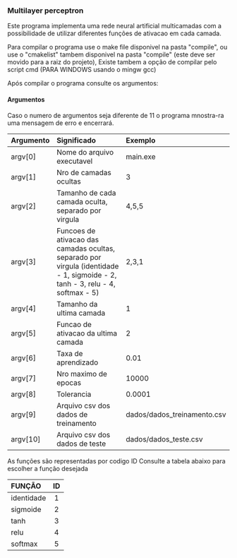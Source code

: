 ### Multilayer perceptron
Este programa implementa uma rede neural artificial multicamadas
com a possibilidade de utilizar diferentes funções de ativacao em cada camada.

Para compilar o programa use o make file disponivel na pasta "compile",
ou use o "cmakelist" tambem disponivel na pasta "compile" (este deve ser movido para a raiz do projeto),
Existe tambem a  opção de compilar pelo script cmd (PARA WINDOWS usando o mingw gcc)

Após compilar o programa consulte os argumentos:

#### Argumentos
Caso o numero de argumentos seja diferente de 11 o programa mnostra-ra uma mensagem de erro e encerrará.
 
| Argumento | Significado | Exemplo |
| :---- | :---- | :---- |
| argv[0] | Nome do arquivo executavel | main.exe |
| argv[1] | Nro de camadas ocultas| 3 |
| argv[2] | Tamanho de cada camada oculta, separado por virgula | 4,5,5 | 
| argv[3] | Funcoes de ativacao das camadas ocultas, separado por virgula (identidade - 1, sigmoide - 2, tanh - 3, relu - 4, softmax - 5) | 2,3,1 |
| argv[4] | Tamanho da ultima camada | 1 |
| argv[5] | Funcao de ativacao da ultima camada | 2 |
| argv[6] | Taxa de aprendizado | 0.01 |
| argv[7] | Nro maximo de epocas | 10000 |
| argv[8] | Tolerancia | 0.0001 |
| argv[9] | Arquivo csv dos dados de treinamento| dados/dados_treinamento.csv |
| argv[10] | Arquivo csv dos dados de teste | dados/dados_teste.csv |
 
 As funções são representadas por codigo ID
 Consulte a tabela abaixo para escolher a função desejada
 
| FUNÇÃO | ID |
| :---- | :----: |
| identidade | 1 |
| sigmoide   | 2 |
| tanh       | 3 |
| relu       | 4 |
| softmax    | 5 |
 
  
 
